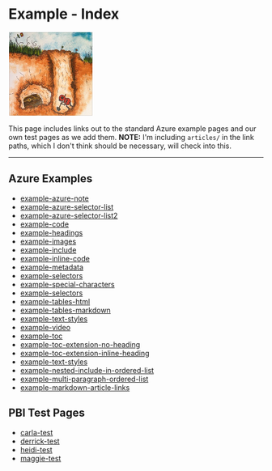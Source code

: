 <properties 
        pageTitle="Example Page Index" 
        description="Provides links to example pages." 
        services="powerbi" 
        documentationCenter="" 
        authors="mgblythe" />

# Example - Index #

![luck](./media/example-index/luck.png)

This page includes links out to the standard Azure example pages and our own test pages as we add them. **NOTE:** I'm including `articles/` in the link paths, which I don't think should be necessary, will check into this.

---

## Azure Examples ##

- [example-azure-note](articles/example-azure-note.md)
- [example-azure-selector-list](articles/example-azure-selector-list.md)
- [example-azure-selector-list2](articles/example-azure-selector-list2.md)
- [example-code](articles/example-code.md)
- [example-headings](articles/example-headings.md)
- [example-images](articles/example-images.md)
- [example-include](articles/example-include.md)
- [example-inline-code](articles/example-inline-code.md)
- [example-metadata](articles/example-metadata.md)
- [example-selectors](articles/example-selectors.md)
- [example-special-characters](articles/example-special-characters.md)
- [example-selectors](articles/example-selectors.md)
- [example-tables-html ](articles/example-tables-html.md)
- [example-tables-markdown](articles/example-tables-markdown.md)
- [example-text-styles](articles/example-text-styles.md)
- [example-video](articles/example-video.md)
- [example-toc](articles/example-toc.md)
- [example-toc-extension-no-heading](articles/example-toc-extension-no-heading.md)
- [example-toc-extension-inline-heading](articles/example-toc-extension-inline-heading.md)
- [example-text-styles](articles/example-text-styles.md)
- [example-nested-include-in-ordered-list](articles/example-nested-include-in-ordered-list.md)
- [example-multi-paragraph-ordered-list](articles/example-multi-paragraph-ordered-list.md)
- [example-markdown-article-links](articles/example-markdown-article-links.md)


## PBI Test Pages ##

- [carla-test](articles/carla-test.md)
- [derrick-test](articles/derrick-test.md)
- [heidi-test](articles/heidi-test.md)
- [maggie-test](articles/maggie-test.md)

